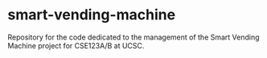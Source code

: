# smart-vending-machine
  Repository for the code dedicated to the management of the Smart Vending Machine project for CSE123A/B at UCSC.
